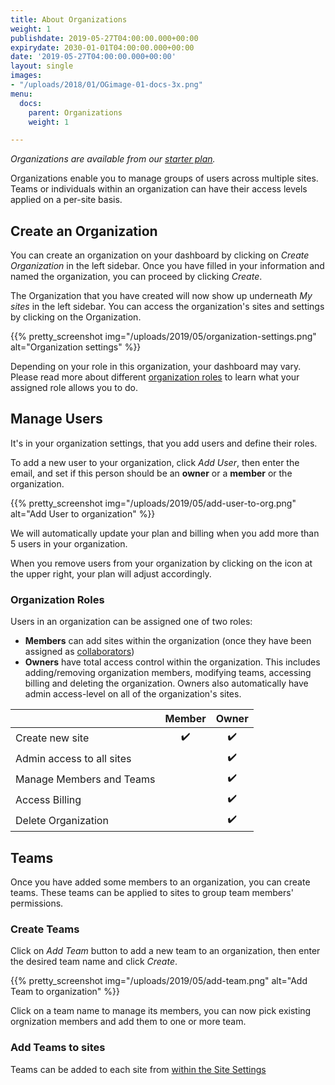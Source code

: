 ```yaml
---
title: About Organizations
weight: 1
publishdate: 2019-05-27T04:00:00.000+00:00
expirydate: 2030-01-01T04:00:00.000+00:00
date: '2019-05-27T04:00:00.000+00:00'
layout: single
images:
- "/uploads/2018/01/OGimage-01-docs-3x.png"
menu:
  docs:
    parent: Organizations
    weight: 1

---
```

_Organizations are available from our_ [_starter plan_](/pricing)_._

Organizations enable you to manage groups of users across multiple sites. Teams or individuals within an organization can have their access levels applied on a per-site basis.

## Create an Organization

You can create an organization on your dashboard by clicking on _Create Organization_ in the left sidebar.
Once you have filled in your information and named the organization, you can proceed by clicking _Create_.

The Organization that you have created will now show up underneath _My sites_ in the left sidebar. You can access the organization's sites and settings by clicking on the Organization.

{{% pretty_screenshot img="/uploads/2019/05/organization-settings.png" alt="Organization settings" %}}

Depending on your role in this organization, your dashboard may vary. Please read more about different [organization roles](#organization-roles) to learn what your assigned role allows you to do.

## Manage Users

It's in your organization settings, that you add users and define their roles.

To add a new user to your organization, click _Add User_, then enter the email, and set if this person should be an **owner** or a **member** or the organization.

{{% pretty_screenshot img="/uploads/2019/05/add-user-to-org.png" alt="Add User to organization" %}}

We will automatically update your plan and billing when you add more than 5 users in your organization.

When you remove users from your organization by clicking on the icon at the upper right, your plan will adjust accordingly.

### Organization Roles

Users in an organization can be assigned one of two roles:

* **Members** can add sites within the organization (once they have been assigned as [collaborators](/docs/settings/collaborators/))
* **Owners** have total access control within the organization. This includes adding/removing organization members, modifying teams, accessing billing and deleting the organization.
  Owners also automatically have admin access-level on all of the organization's sites.

|                           | Member | Owner |
|---------------------------|:------:|:-----:|
| Create new site           |    ✔️  |   ✔️   |
| Admin access to all sites |        |   ✔️   |
| Manage Members and Teams  |        |   ✔️   |
| Access Billing            |        |   ✔️   |
| Delete Organization       |        |   ✔️   |

## Teams

Once you have added some members to an organization, you can create teams. These teams can be applied to sites to group team members' permissions.

### Create Teams

Click on _Add Team_ button to add a new team to an organization, then enter the desired team name and click _Create_.

{{% pretty_screenshot img="/uploads/2019/05/add-team.png" alt="Add Team to organization" %}}

Click on a team name to manage its members, you can now pick existing orgnization members and add them to one or more team.

### Add Teams to sites

Teams can be added to each site from [within the Site Settings](/docs/settings/collaborators/#teams)
